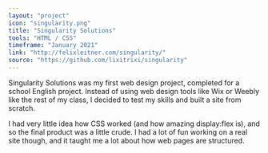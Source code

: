 ```yaml
---
layout: "project"
icon: "singularity.png"
title: "Singularity Solutions"
tools: "HTML / CSS"
timeframe: "January 2021"
link: "http://felixleitner.com/singularity/"
source: "https://github.com/lixitrixi/singularity"
---
```

Singularity Solutions was my first web design project, completed for a school English project. Instead of using web design tools like Wix or Weebly like the rest of my class, I decided to test my skills and built a site from scratch.

I had very little idea how CSS worked (and how amazing <ic>display:flex</ic> is), and so the final product was a little crude. I had a lot of fun working on a real site though, and it taught me a lot about how web pages are structured.